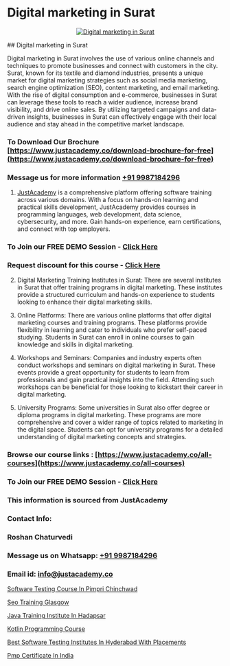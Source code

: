 # Digital marketing in Surat

<p align="center">
  <a href="https://justacademy.co/course-detail/digital-marketing">
    <img src="https://justacademy.co/storage2/course_image/1676636720_course_image.webp" alt="Digital marketing in Surat">
  </a>
</p>
## Digital marketing in Surat

Digital marketing in Surat involves the use of various online channels and techniques to promote businesses and connect with customers in the city. Surat, known for its textile and diamond industries, presents a unique market for digital marketing strategies such as social media marketing, search engine optimization (SEO), content marketing, and email marketing. With the rise of digital consumption and e-commerce, businesses in Surat can leverage these tools to reach a wider audience, increase brand visibility, and drive online sales. By utilizing targeted campaigns and data-driven insights, businesses in Surat can effectively engage with their local audience and stay ahead in the competitive market landscape.
### To Download Our Brochure [https://www.justacademy.co/download-brochure-for-free](https://www.justacademy.co/download-brochure-for-free)
### Message us for more information [+91 9987184296](https://api.whatsapp.com/send?phone=919987184296)

1) [JustAcademy](https://justacademy.co) is a comprehensive platform offering software training across various domains. With a focus on hands-on learning and practical skills development, JustAcademy provides courses in programming languages, web development, data science, cybersecurity, and more. Gain hands-on experience, earn certifications, and connect with top employers.

### To Join our FREE DEMO Session - [Click Here](https://www.justacademy.co/register-for-course-demo/)
### Request discount for this course - [Click Here](https://justacademy.co/contact-us/)

2) Digital Marketing Training Institutes in Surat: There are several institutes in Surat that offer training programs in digital marketing. These institutes provide a structured curriculum and hands-on experience to students looking to enhance their digital marketing skills.

3) Online Platforms: There are various online platforms that offer digital marketing courses and training programs. These platforms provide flexibility in learning and cater to individuals who prefer self-paced studying. Students in Surat can enroll in online courses to gain knowledge and skills in digital marketing.

4) Workshops and Seminars: Companies and industry experts often conduct workshops and seminars on digital marketing in Surat. These events provide a great opportunity for students to learn from professionals and gain practical insights into the field. Attending such workshops can be beneficial for those looking to kickstart their career in digital marketing.

5) University Programs: Some universities in Surat also offer degree or diploma programs in digital marketing. These programs are more comprehensive and cover a wider range of topics related to marketing in the digital space. Students can opt for university programs for a detailed understanding of digital marketing concepts and strategies.

### Browse our course links : [https://www.justacademy.co/all-courses](https://www.justacademy.co/all-courses) 
### To Join our FREE DEMO Session - [Click Here](https://www.justacademy.co/register-for-course-demo)


### This information is sourced from JustAcademy
### Contact Info:
### Roshan Chaturvedi
### Message us on Whatsapp: [+91 9987184296](https://api.whatsapp.com/send?phone=919987184296)
### Email id: [info@justacademy.co](mailto:info@justacademy.co)
                
[Software Testing Course In Pimpri Chinchwad](https://www.linkedin.com/pulse/software-testing-course-pimpri-chinchwad-justacademy-cupertino-v74oc?trackingId=AFTFBHoxQ07M%2FIxT3EtpYQ%3D%3D&lipi=urn%3Ali%3Apage%3Aorganization_admin_admin_feed_index%3Babd448d8-1be1-4398-bb48-8047ae43b925)

[Seo Training Glasgow](https://www.linkedin.com/pulse/seo-training-glasgow-justacademy-leicester-rquye?trackingId=OE%2FYCCgBUiN7IRHvj4%2BqZg%3D%3D&lipi=urn%3Ali%3Apage%3Ad_flagship3_company_admin%3BPIc21Xd3RP6vIx4zw3ky%2FQ%3D%3D)

[Java Training Institute In Hadapsar](https://medium.com/@shivamja27/java-training-institute-in-hadapsar-1d5f2385b0cb)

[Kotlin Programming Course](https://medium.com/@ranepooja/kotlin-programming-course-19252356c2a3)

[Best Software Testing Institutes In Hyderabad With Placements](https://justacademyin.github.io/justacademy/best-software-testing-institutes-in-hyderabad-with-placements)

[Pmp Certificate In India](https://justacademyin.github.io/justacademy/pmp-certificate-in-india)

